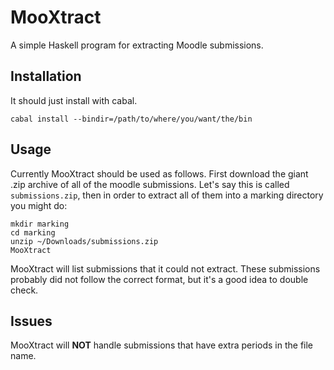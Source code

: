 MooXtract
=========

A simple Haskell program for extracting Moodle submissions.

Installation
------------

It should just install with cabal.

    cabal install --bindir=/path/to/where/you/want/the/bin

Usage
-----

Currently MooXtract should be used as follows. First download the
giant .zip archive of all of the moodle submissions. Let's say this is
called `submissions.zip`, then in order to extract all of them into
a marking directory you might do:

    mkdir marking
    cd marking
    unzip ~/Downloads/submissions.zip
    MooXtract

MooXtract will list submissions that it could not extract. These
submissions probably did not follow the correct format, but it's a
good idea to double check.

Issues
------

MooXtract will **NOT** handle submissions that have extra periods in
the file name.